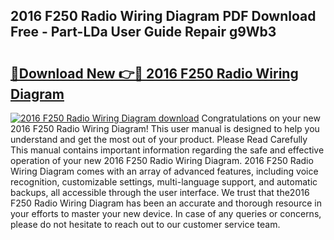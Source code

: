 ## 2016 F250 Radio Wiring Diagram PDF Download Free - Part-LDa User Guide Repair g9Wb3

# <h2><a href="http://dfhplan.blite.top/?on=2016+F250+Radio+Wiring+Diagram">🔗Download New 👉🔴 2016 F250 Radio Wiring Diagram</a></h2>

[![2016 F250 Radio Wiring Diagram download](https://i.imgur.com/lujVjoI.png)](http://dfhplan.blite.top/?on=2016+F250+Radio+Wiring+Diagram)
Congratulations on your new 2016 F250 Radio Wiring Diagram! This user manual is designed to help you understand and get the most out of your product. Please Read Carefully This manual contains important information regarding the safe and effective operation of your new 2016 F250 Radio Wiring Diagram. 2016 F250 Radio Wiring Diagram comes with an array of advanced features, including voice recognition, customizable settings, multi-language support, and automatic backups, all accessible through the user interface. We trust that the2016 F250 Radio Wiring Diagram has been an accurate and thorough resource in your efforts to master your new device. In case of any queries or concerns, please do not hesitate to reach out to our customer service team.
